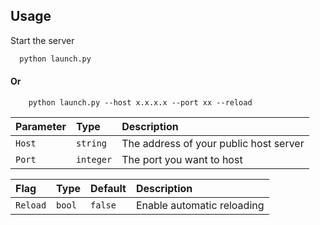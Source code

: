 ## Usage

Start the server

```bash
  python launch.py 
```

#### Or

```http
    python launch.py --host x.x.x.x --port xx --reload
```

| Parameter | Type     | Description                            |
| :-------- | :------- | :-------------------------             |
| `Host`    | `string` | The address of your public host server |
| `Port`    | `integer`| The port you want to host              |

| Flag      | Type     | Default  | Description                |
| :-------- | :------- | :------- | :------------------------- |
| `Reload`  | `bool`   | `false`  | Enable automatic reloading |